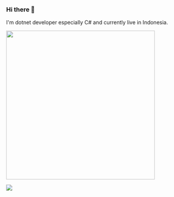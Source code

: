 ### Hi there 👋

I'm dotnet developer especially C# and currently live in Indonesia.

<!--
**Shiroechi/Shiroechi** is a ✨ _special_ ✨ repository because its `README.md` (this file) appears on your GitHub profile.

Here are some ideas to get you started:

- 🔭 I’m currently working on ...
- 🌱 I’m currently learning ...
- 👯 I’m looking to collaborate on ...
- 🤔 I’m looking for help with ...
- 💬 Ask me about ...
- 📫 How to reach me: ...
- 😄 Pronouns: ...
- ⚡ Fun fact: ...
-->


<p align="left">
  <img src="https://github-readme-stats.vercel.app/api?username=Shiroechi&show_icons=true&theme=dark" width=400>
</p>

<p align="left">
  <img src="https://github-readme-stats.vercel.app/api/top-langs/?username=Shiroechi&layout=compact&langs_count=50&hide=jupyter%20notebook,css,html&show_icons=true&theme=dark">
</p>
